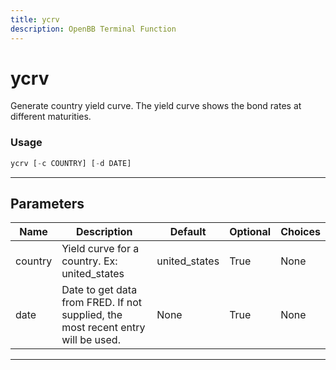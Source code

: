 ```yaml
---
title: ycrv
description: OpenBB Terminal Function
---
```


# ycrv

Generate country yield curve. The yield curve shows the bond rates at different maturities.

### Usage

```python
ycrv [-c COUNTRY] [-d DATE]
```

---

## Parameters

| Name | Description | Default | Optional | Choices |
| ---- | ----------- | ------- | -------- | ------- |
| country | Yield curve for a country. Ex: united_states | united_states | True | None |
| date | Date to get data from FRED. If not supplied, the most recent entry will be used. | None | True | None |

---

